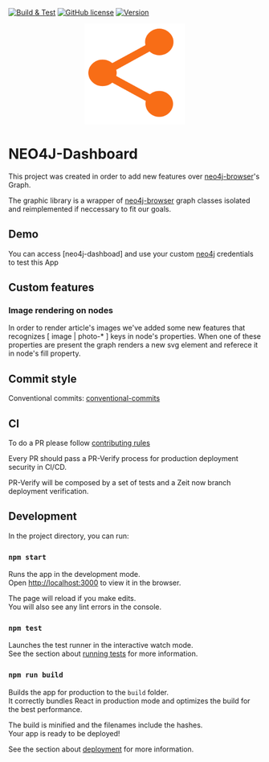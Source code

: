 [![Build & Test][build-badge]][build-link]
[![GitHub license][license-image]][repo-link]
[![Version][version-image]][repo-version-link]

<div align="center">
  <img width="200" height="200"
    src="./public/logo512.png">
</div>

# NEO4J-Dashboard

This project was created in order to add new features over [neo4j-browser]'s Graph.

The graphic library is a wrapper of [neo4j-browser] graph classes isolated and reimplemented if neccessary to fit our goals.

## Demo

You can access [neo4j-dashboad] and use your custom [neo4j] credentials to test this App

## Custom features

### Image rendering on nodes

In order to render article's images we've added some new features that recognizes [ image | photo-* ] keys in node's properties.
When one of these properties are present the graph renders a new svg element and referece it in node's fill property.

## Commit style

Conventional commits: [conventional-commits]

## CI

To do a PR please follow [contributing rules](.github/CONTRIBUTING.md)

Every PR should pass a PR-Verify process for production deployment security in CI/CD.

PR-Verify will be composed by a set of tests and a Zeit now branch deployment verification.


## Development

In the project directory, you can run:

### `npm start`

Runs the app in the development mode.<br />
Open [http://localhost:3000](http://localhost:3000) to view it in the browser.

The page will reload if you make edits.<br />
You will also see any lint errors in the console.

### `npm test`

Launches the test runner in the interactive watch mode.<br />
See the section about [running tests](https://facebook.github.io/create-react-app/docs/running-tests) for more information.

### `npm run build`

Builds the app for production to the `build` folder.<br />
It correctly bundles React in production mode and optimizes the build for the best performance.

The build is minified and the filenames include the hashes.<br />
Your app is ready to be deployed!

See the section about [deployment](https://facebook.github.io/create-react-app/docs/deployment) for more information.

[build-badge]: https://github.com/AdrianInsua/neo4j-dashboard/workflows/Build%20&%20Test/badge.svg
[build-link]: https://github.com/AdrianInsua/neo4j-dashboard/actions?query=workflow%3A%22Build+&+Test%22
[license-image]: https://badgen.net/github/license/AdrianInsua/neo4j-dashboard
[version-image]: https://badgen.net/github/release/AdrianInsua/neo4j-dashboard/stable
[repo-link]: https://github.com/AdrianInsua/neo4j-dashboard
[repo-version-link]: https://github.com/AdrianInsua/neo4j-dashboard/releases

[neo4j]: https://neo4j.com/download-neo4j-now/?utm_source=google&utm_medium=ppc&utm_campaign=*EU%20-%20Search%20-%20Branded&utm_adgroup=*EU%20-%20Search%20-%20Branded%20-%20Neo4j%20-%20Exact&utm_term=neo4j&gclid=CjwKCAjwnIr1BRAWEiwA6GpwNW0X6o33Apjt_e3hn-lsI1iEYvVoiNcWDFr76xMXKyQ-XPqF2IOeTBoCgl8QAvD_BwE
[neo4j-dashboard]: https://neo4j-dashboard.now.sh/
[neo4j-browser]: https://github.com/neo4j/neo4j-browser
[conventional-commits]: https://www.conventionalcommits.org/en/v1.0.0
